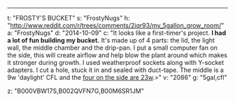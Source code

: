 ---
t: "FROSTY'S BUCKET"
s: "FrostyNugs"
h: "http://www.reddit.com/r/trees/comments/2iqr93/my_5gallon_grow_room/"
a: "FrostyNugs"
d: "2014-10-09"
c: "It looks like a first-timer's project. <strong>I had a lot of fun building my bucket.</strong> It's made up of 4 parts: the lid, the light wall, the middle chamber and the drip-pan. I put a small computer fan on the side, this will create airflow and help blow the plant around which makes it stronger during growth. I used weatherproof sockets along with Y-socket adapters. I cut a hole, stuck it in and sealed with duct-tape. The middle is a 9w 'daylight' CFL and the <a href='http://www.amazon.com/s/?_encoding=UTF8&camp=1789&creative=390957&field-keywords=23w%20cfl&linkCode=ur2&rh=i%3Aaps%2Ck%3A23w%20cfl&tag=spacbuck-20&url=search-alias%3Daps&linkId=TOD5YZ7WINHSD7WK'>four on the side are 23w</a>.>"
v: "2086"
g: "5gal,cfl"

z: "B000VBW17S,B002QVFN7G,B00M6SR1JM"
